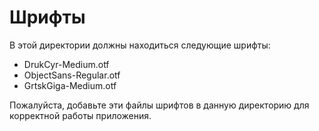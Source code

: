 # Шрифты

В этой директории должны находиться следующие шрифты:
- DrukCyr-Medium.otf
- ObjectSans-Regular.otf
- GrtskGiga-Medium.otf

Пожалуйста, добавьте эти файлы шрифтов в данную директорию для корректной работы приложения.